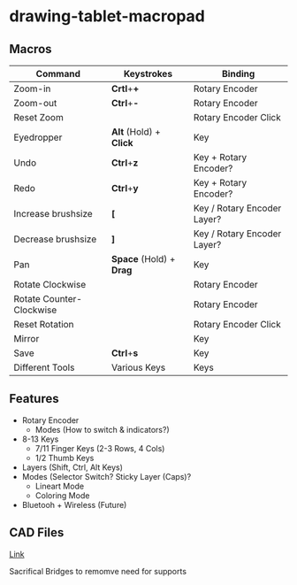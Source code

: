 # drawing-tablet-macropad

## Macros

|Command|Keystrokes|Binding|
|-------|----------|-------|
|Zoom-in|**Crtl**+**+**|Rotary Encoder|
|Zoom-out|**Ctrl**+**-**|Rotary Encoder|
|Reset Zoom||Rotary Encoder Click|
|Eyedropper|**Alt** (Hold) + **Click**|Key|
|Undo|**Ctrl**+**z**|Key + Rotary Encoder?|
|Redo|**Ctrl**+**y**|Key + Rotary Encoder?|
|Increase brushsize|**[**|Key / Rotary Encoder Layer?|
|Decrease brushsize|**]**|Key / Rotary Encoder Layer?|
|Pan|**Space** (Hold) + **Drag**|Key|
|Rotate Clockwise||Rotary Encoder|
|Rotate Counter-Clockwise||Rotary Encoder|
|Reset Rotation||Rotary Encoder Click|
|Mirror||Key|
|Save|**Ctrl**+**s**|Key|
|Different Tools|Various Keys|Keys|

## Features

- Rotary Encoder
  - Modes (How to switch & indicators?)
- 8-13 Keys
  - 7/11 Finger Keys (2-3 Rows, 4 Cols)
  - 1/2 Thumb Keys
- Layers (Shift, Ctrl, Alt Keys)
- Modes (Selector Switch? Sticky Layer (Caps)?
  - Lineart Mode
  - Coloring Mode 
- Bluetooh + Wireless (Future)

## CAD Files

[Link](https://cad.onshape.com/documents/71e82f812efbf89650c1e64c/w/74257741d85cdde367c9c1d1/e/c3bfa487bd2993bbf1667184)

Sacrifical Bridges to remomve need for supports
